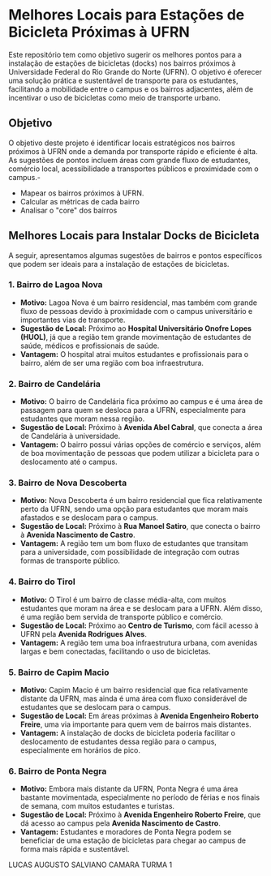 # Melhores Locais para Estações de Bicicleta Próximas à UFRN

Este repositório tem como objetivo sugerir os melhores pontos para a instalação de estações de bicicletas (docks) nos bairros próximos à Universidade Federal do Rio Grande do Norte (UFRN). O objetivo é oferecer uma solução prática e sustentável de transporte para os estudantes, facilitando a mobilidade entre o campus e os bairros adjacentes, além de incentivar o uso de bicicletas como meio de transporte urbano.

## Objetivo

O objetivo deste projeto é identificar locais estratégicos nos bairros próximos à UFRN onde a demanda por transporte rápido e eficiente é alta. As sugestões de pontos incluem áreas com grande fluxo de estudantes, comércio local, acessibilidade a transportes públicos e proximidade com o campus.- 
- Mapear os bairros próximos à UFRN.
- Calcular as métricas de cada bairro
- Analisar o "core" dos bairros

## Melhores Locais para Instalar Docks de Bicicleta

A seguir, apresentamos algumas sugestões de bairros e pontos específicos que podem ser ideais para a instalação de estações de bicicletas.

### 1. **Bairro de Lagoa Nova**
   - **Motivo:** Lagoa Nova é um bairro residencial, mas também com grande fluxo de pessoas devido à proximidade com o campus universitário e importantes vias de transporte.
   - **Sugestão de Local:** Próximo ao **Hospital Universitário Onofre Lopes (HUOL)**, já que a região tem grande movimentação de estudantes de saúde, médicos e profissionais de saúde.
   - **Vantagem:** O hospital atrai muitos estudantes e profissionais para o bairro, além de ser uma região com boa infraestrutura.

### 2. **Bairro de Candelária**
   - **Motivo:** O bairro de Candelária fica próximo ao campus e é uma área de passagem para quem se desloca para a UFRN, especialmente para estudantes que moram nessa região.
   - **Sugestão de Local:** Próximo à **Avenida Abel Cabral**, que conecta a área de Candelária à universidade.
   - **Vantagem:** O bairro possui várias opções de comércio e serviços, além de boa movimentação de pessoas que podem utilizar a bicicleta para o deslocamento até o campus.

### 3. **Bairro de Nova Descoberta**
   - **Motivo:** Nova Descoberta é um bairro residencial que fica relativamente perto da UFRN, sendo uma opção para estudantes que moram mais afastados e se deslocam para o campus.
   - **Sugestão de Local:** Próximo à **Rua Manoel Satiro**, que conecta o bairro à **Avenida Nascimento de Castro**.
   - **Vantagem:** A região tem um bom fluxo de estudantes que transitam para a universidade, com possibilidade de integração com outras formas de transporte público.

### 4. **Bairro do Tirol**
   - **Motivo:** O Tirol é um bairro de classe média-alta, com muitos estudantes que moram na área e se deslocam para a UFRN. Além disso, é uma região bem servida de transporte público e comércio.
   - **Sugestão de Local:** Próximo ao **Centro de Turismo**, com fácil acesso à UFRN pela **Avenida Rodrigues Alves**.
   - **Vantagem:** A região tem uma boa infraestrutura urbana, com avenidas largas e bem conectadas, facilitando o uso de bicicletas.

### 5. **Bairro de Capim Macio**
   - **Motivo:** Capim Macio é um bairro residencial que fica relativamente distante da UFRN, mas ainda é uma área com fluxo considerável de estudantes que se deslocam para o campus.
   - **Sugestão de Local:** Em áreas próximas à **Avenida Engenheiro Roberto Freire**, uma via importante para quem vem de bairros mais distantes.
   - **Vantagem:** A instalação de docks de bicicleta poderia facilitar o deslocamento de estudantes dessa região para o campus, especialmente em horários de pico.

### 6. **Bairro de Ponta Negra**
   - **Motivo:** Embora mais distante da UFRN, Ponta Negra é uma área bastante movimentada, especialmente no período de férias e nos finais de semana, com muitos estudantes e turistas.
   - **Sugestão de Local:** Próximo à **Avenida Engenheiro Roberto Freire**, que dá acesso ao campus pela **Avenida Nascimento de Castro**.
   - **Vantagem:** Estudantes e moradores de Ponta Negra podem se beneficiar de uma estação de bicicletas para chegar ao campus de forma mais rápida e sustentável.

LUCAS AUGUSTO SALVIANO CAMARA 
TURMA 1
